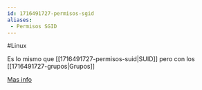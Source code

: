 ```yaml
---
id: 1716491727-permisos-sgid
aliases:
 - Permisos SGID
---
```


#Linux 

Es lo mismo que [[1716491727-permisos-suid|SUID]] pero con los [[1716491727-grupos|Grupos]]

[Mas info](https://deephacking.tech/permisos-sgid-suid-y-sticky-bit-linux/#:~:text=Permiso%20SGID,-El%20permiso%20SGID&text=Si%20se%20establece%20en%20un,perteneciente%2C%20el%20grupo%20del%20directorio.)